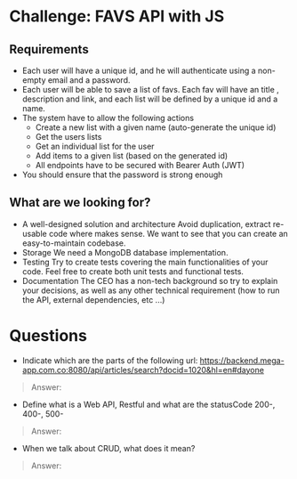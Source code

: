 # Challenge: FAVS API with JS

## Requirements
- Each user will have a unique id, and he will authenticate using a non-empty email and a password.
- Each user will be able to save a list of favs. Each fav will have an title , description and link, and each list will be defined by a unique id and a name.
- The system have to allow the following actions
  - Create a new list with a given name (auto-generate the unique id)
  - Get the users lists
  - Get an individual list for the user
  - Add items to a given list (based on the generated id)
  - All endpoints have to be secured with Bearer Auth (JWT)
- You should ensure that the password is strong enough

## What are we looking for?
- A well-designed solution and architecture Avoid duplication, extract re-usable code where makes sense. We want to see that you can create an easy-to-maintain codebase.
- Storage We need a MongoDB database implementation.
- Testing Try to create tests covering the main functionalities of your code. Feel free to create both unit tests and functional tests.
- Documentation The CEO has a non-tech background so try to explain your decisions, as well as any other technical requirement (how to run the API, external dependencies, etc ...)

# Questions
- Indicate which are the parts of the following url: https://backend.mega-app.com.co:8080/api/articles/search?docid=1020&hl=en#dayone
> Answer:
- Define what is a Web API, Restful and what are the statusCode 200-, 400-, 500-
> Answer:
- When we talk about CRUD, what does it mean?
> Answer:
